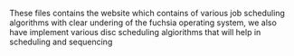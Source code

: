 These files contains the website which contains of various job scheduling algorithms with clear undering of the fuchsia operating system, we also have implement various disc scheduling algiorithms that will help in scheduling and sequencing
